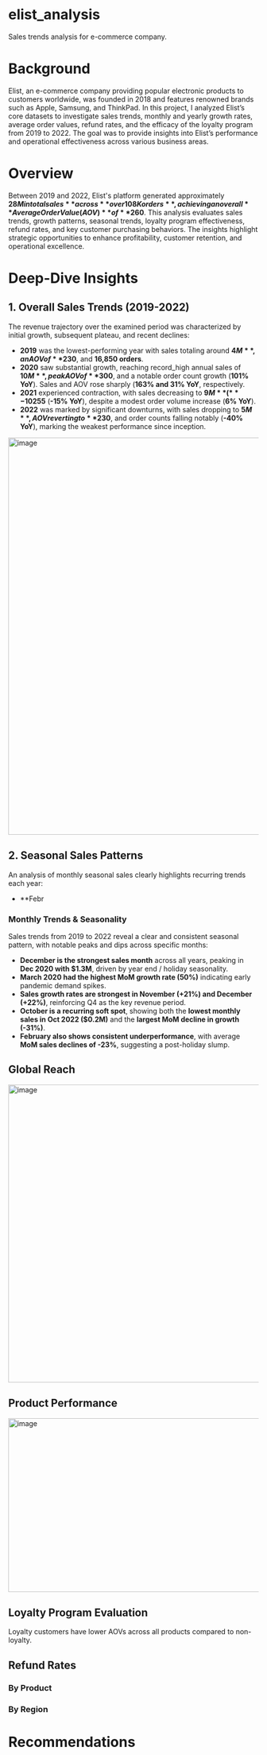 # elist_analysis
Sales trends analysis for e-commerce company.

# Background
Elist, an e-commerce company providing popular electronic products to customers worldwide, was founded in 2018 and features renowned brands such as Apple, Samsung, and ThinkPad. In this project, I analyzed Elist’s core datasets to investigate sales trends, monthly and yearly growth rates, average order values, refund rates, and the efficacy of the loyalty program from 2019 to 2022. The goal was to provide insights into Elist’s performance and operational effectiveness across various business areas.

# Overview 
Between 2019 and 2022, Elist's platform generated approximately **$28M in total sales** across **over 108K orders**, achieving an overall **Average Order Value (AOV)** of **$260**. This analysis evaluates sales trends, growth patterns, seasonal trends, loyalty program effectiveness, refund rates, and key customer purchasing behaviors. The insights highlight strategic opportunities to enhance profitability, customer retention, and operational excellence.

# Deep-Dive Insights
## 1. Overall Sales Trends (2019-2022)
The revenue trajectory over the examined period was characterized by initial growth, subsequent plateau, and recent declines:
- **2019** was the lowest-performing year with sales totaling around **$4M**, an AOV of **$230**, and **16,850 orders**.
- **2020** saw substantial growth, reaching record_high annual sales of **$10M**, peak AOV of **$300**, and a notable order count growth (**101% YoY**). Sales and AOV rose sharply (**163% and 31% YoY**, respectively.
- **2021** experienced contraction, with sales decreasing to **$9M** (**-10% YoY**), and AOV reducing to **$255** (**-15% YoY**), despite a modest order volume increase (**6% YoY**).
- **2022** was marked by significant downturns, with sales dropping to **$5M**, AOV reverting to **$230**, and order counts falling notably (**-40% YoY**), marking the weakest performance since inception.

<img width="800" alt="image" src="https://github.com/user-attachments/assets/483bb3e3-44e9-4f08-9b0e-4be9ba7fe41a"> 

## 2. Seasonal Sales Patterns
An analysis of monthly seasonal sales clearly highlights recurring trends each year:
- **Febr

### Monthly Trends & Seasonality
Sales trends from 2019 to 2022 reveal a clear and consistent seasonal pattern, with notable peaks and dips across specific months:
- **December is the strongest sales month** across all years, peaking in **Dec 2020 with $1.3M**, driven by year end / holiday seasonality.
- **March 2020 had the highest MoM growth rate (50%)** indicating early pandemic demand spikes.
- **Sales growth rates are strongest in November (+21%) and December (+22%)**, reinforcing Q4 as the key revenue period.
- **October is a recurring soft spot**, showing both the **lowest monthly sales in Oct 2022 ($0.2M)** and the **largest MoM decline in growth (-31%)**.
- **February also shows consistent underperformance**, with average **MoM sales declines of -23%**, suggesting a post-holiday slump.

## Global Reach
<img width="600" alt="image" src="https://github.com/user-attachments/assets/77d8b359-877b-4779-af38-657dac2d60bc"> 

## Product Performance
<img width="900" height = "350" alt="image" src="https://github.com/user-attachments/assets/ed7dddb8-c277-4828-aa21-4e56d8887b81"> 

## Loyalty Program Evaluation
Loyalty customers have lower AOVs across all products compared to non-loyalty.

## Refund Rates
### By Product
### By Region
# Recommendations


